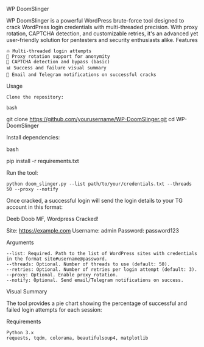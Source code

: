 WP DoomSlinger

WP DoomSlinger is a powerful WordPress brute-force tool designed to crack WordPress login credentials with multi-threaded precision. With proxy rotation, CAPTCHA detection, and customizable retries, it's an advanced yet user-friendly solution for pentesters and security enthusiasts alike.
Features

    🔥 Multi-threaded login attempts
    🔐 Proxy rotation support for anonymity
    🧩 CAPTCHA detection and bypass (basic)
    📊 Success and failure visual summary
    📩 Email and Telegram notifications on successful cracks

Usage

    Clone the repository:

    bash

git clone https://github.com/yourusername/WP-DoomSlinger.git
cd WP-DoomSlinger

Install dependencies:

bash

pip install -r requirements.txt

Run the tool:

    python doom_slinger.py --list path/to/your/credentials.txt --threads 50 --proxy --notify

Once cracked, a successful login will send the login details to your TG account in this format:


Deeb Doob MF, Wordpress Cracked!

Site: https://example.com
Username: admin
Password: password123

Arguments 

    --list: Required. Path to the list of WordPress sites with credentials in the format site#username@password.
    --threads: Optional. Number of threads to use (default: 50).
    --retries: Optional. Number of retries per login attempt (default: 3).
    --proxy: Optional. Enable proxy rotation.
    --notify: Optional. Send email/Telegram notifications on success.

Visual Summary 

The tool provides a pie chart showing the percentage of successful and failed login attempts for each session:

Requirements

    Python 3.x
    requests, tqdm, colorama, beautifulsoup4, matplotlib
